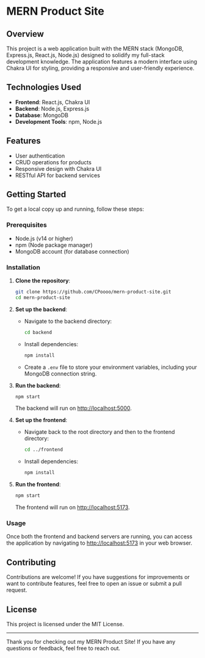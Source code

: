 # MERN Product Site

## Overview

This project is a web application built with the MERN stack (MongoDB, Express.js, React.js, Node.js) designed to solidify my full-stack development knowledge. The application features a modern interface using Chakra UI for styling, providing a responsive and user-friendly experience.

## Technologies Used

- **Frontend**: React.js, Chakra UI
- **Backend**: Node.js, Express.js
- **Database**: MongoDB
- **Development Tools**: npm, Node.js

## Features

- User authentication
- CRUD operations for products
- Responsive design with Chakra UI
- RESTful API for backend services

## Getting Started

To get a local copy up and running, follow these steps:

### Prerequisites

- Node.js (v14 or higher)
- npm (Node package manager)
- MongoDB account (for database connection)

### Installation

1. **Clone the repository**:
   ```bash
   git clone https://github.com/CPoooo/mern-product-site.git
   cd mern-product-site
   ```

2. **Set up the backend**:
   - Navigate to the backend directory:
     ```bash
     cd backend
     ```
   - Install dependencies:
     ```bash
     npm install
     ```
   - Create a `.env` file to store your environment variables, including your MongoDB connection string.

3. **Run the backend**:
   ```bash
   npm start
   ```
   The backend will run on [http://localhost:5000](http://localhost:5000).

4. **Set up the frontend**:
   - Navigate back to the root directory and then to the frontend directory:
     ```bash
     cd ../frontend
     ```
   - Install dependencies:
     ```bash
     npm install
     ```

5. **Run the frontend**:
   ```bash
   npm start
   ```
   The frontend will run on [http://localhost:5173](http://localhost:5173).

### Usage

Once both the frontend and backend servers are running, you can access the application by navigating to [http://localhost:5173](http://localhost:5173) in your web browser.

## Contributing

Contributions are welcome! If you have suggestions for improvements or want to contribute features, feel free to open an issue or submit a pull request.

## License

This project is licensed under the MIT License.

---

Thank you for checking out my MERN Product Site! If you have any questions or feedback, feel free to reach out.

